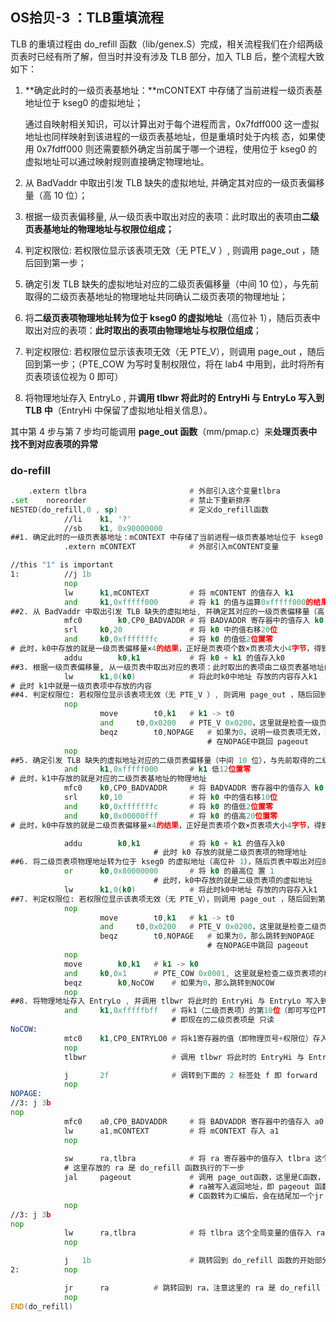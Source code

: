 ## OS拾贝-3 ：TLB重填流程

TLB 的重填过程由 do_refill 函数（lib/genex.S）完成，相关流程我们在介绍两级页表时已经有所了解，但当时并没有涉及 TLB 部分，加入 TLB 后，整个流程大致如下：

1. **确定此时的一级页表基地址：**mCONTEXT 中存储了当前进程一级页表基地址位于 kseg0 的虚拟地址；

   通过自映射相关知识，可以计算出对于每个进程而言，0x7fdff000 这一虚拟地址也同样映射到该进程的一级页表基地址，但是重填时处于内核 态，如果使用 0x7fdff000 则还需要额外确定当前属于哪一个进程，使用位于 kseg0 的虚拟地址可以通过映射规则直接确定物理地址。 

2. 从 BadVaddr 中取出引发 TLB 缺失的虚拟地址, 并确定其对应的一级页表偏移量（高 10 位）；

3. 根据一级页表偏移量, 从一级页表中取出对应的表项：此时取出的表项由**二级页表基地址的物理地址与权限位组成；** 

4. 判定权限位: 若权限位显示该表项无效（无 PTE_V ）, 则调用 page_out ，随后回到第一步；

5. 确定引发 TLB 缺失的虚拟地址对应的二级页表偏移量（中间 10 位），与先前取得的二级页表基地址的物理地址共同确认二级页表项的物理地址；

6. 将**二级页表项物理地址转为位于 kseg0 的虚拟地址**（高位补 1），随后页表中取出对应的表项：**此时取出的表项由物理地址与权限位组成**；

7. 判定权限位: 若权限位显示该表项无效（无 PTE_V），则调用 page_out ，随后回到第一步；（PTE_COW 为写时复制权限位，将在 lab4 中用到，此时将所有页表项该位视为 0 即可）

8. 将物理地址存入 EntryLo , 并**调用 tlbwr 将此时的 EntryHi 与 EntryLo 写入到 TLB 中**（EntryHi 中保留了虚拟地址相关信息）。

其中第 4 步与第 7 步均可能调用 **page_out 函数**（mm/pmap.c）来**处理页表中找不到对应表项的异常**

### do-refill

```asm
	.extern tlbra						# 外部引入这个变量tlbra
.set	noreorder						# 禁止下重新排序
NESTED(do_refill,0 , sp)				# 定义do_refill函数
			//li	k1, '?'					
			//sb	k1, 0x90000000
##1. 确定此时的一级页表基地址：mCONTEXT 中存储了当前进程一级页表基地址位于 kseg0 的虚拟地址；
			.extern	mCONTEXT			# 外部引入mCONTENT变量

//this "1" is important
1:			//j 1b
			nop		
			lw		k1,mCONTEXT			# 将 mCONTENT 的值存入 k1
			and		k1,0xfffff000		# 将 k1 的值与运算0xfffff000的结果存入k1(低12位置零)
##2. 从 BadVaddr 中取出引发 TLB 缺失的虚拟地址, 并确定其对应的一级页表偏移量（高 10 位）；
            mfc0		k0,CP0_BADVADDR	# 将 BADVADDR 寄存器中的值存入 k0
            srl		k0,20				# 将 k0 中的值右移20位
            and		k0,0xfffffffc		# 将 k0 的值低2位置零
# 此时，k0中存放的就是一级页表偏移量×4的结果，正好是页表项个数×页表项大小4字节，得到了实际上的地址偏移量
			addu		k0,k1			# 将 k0 + k1 的值存入k0
##3. 根据一级页表偏移量, 从一级页表中取出对应的表项：此时取出的表项由二级页表基地址的物理地址与权限位组成； 
			lw		k1,0(k0)			# 将此时k0中地址 存放的内容存入k1
# 此时 k1中就是一级页表项中存放的内容
##4. 判定权限位: 若权限位显示该表项无效（无 PTE_V ）, 则调用 page_out ，随后回到第一步；
			nop
					move		t0,k1	# k1 -> t0
					and		t0,0x0200	# PTE_V 0x0200，这里就是检查一级页表项的权限位（有效位）
					beqz		t0,NOPAGE	# 如果为0，说明一级页表项无效，那么跳转到NOPAGE
											# 在NOPAGE中跳回 pageout
			nop
##5. 确定引发 TLB 缺失的虚拟地址对应的二级页表偏移量（中间 10 位），与先前取得的二级页表基地址的物理地址共同确认二级页表项的物理地址；
			and		k1,0xfffff000		# k1 低12位置零
# 此时，k1中存放的就是对应的二级页表基地址的物理地址
			mfc0	k0,CP0_BADVADDR		# 将 BADVADDR 寄存器中的值存入 k0
			srl		k0,10				# 将 k0 中的值右移10位
			and		k0,0xfffffffc		# 将 k0 的值低2位置零
			and		k0,0x00000fff		# 将 k0 的值高20位置零
# 此时，k0中存放的就是二级页表偏移量×4的结果，正好是页表项个数×页表项大小4字节，得到了实际上的地址偏移量

			addu		k0,k1			# 将 k0 + k1 的值存入k0
								# 此时 k0 存放的就是二级页表项的物理地址
##6. 将二级页表项物理地址转为位于 kseg0 的虚拟地址（高位补 1），随后页表中取出对应的表项：此时取出的表项由物理地址与权限位组成；
			or		k0,0x80000000		# 将 k0 的最高位 置 1
								# 此时，k0中存放的就是二级页表项的虚拟地址
			lw		k1,0(k0)			# 将此时k0中地址 存放的内容存入k1
##7. 判定权限位: 若权限位显示该表项无效（无 PTE_V），则调用 page_out ，随后回到第一步；（PTE_COW 为写时复制权限位，将在 lab4 中用到，此时将所有页表项该位视为 0 即可）
			nop
					move		t0,k1	# k1 -> t0
					and		t0,0x0200	# PTE_V 0x0200，这里就是检查二级页表项的权限位（有效位）
					beqz		t0,NOPAGE	# 如果为0，那么跳转到NOPAGE
											# 在NOPAGE中跳回 pageout
			nop
			move		k0,k1	# k1 -> k0
			and		k0,0x1		# PTE_COW 0x0001, 这里就是检查二级页表项的权限位（写时复制位）
			beqz		k0,NoCOW	# 如果为0，那么跳转到NOCOW
			nop
##8. 将物理地址存入 EntryLo , 并调用 tlbwr 将此时的 EntryHi 与 EntryLo 写入到 TLB 中（EntryHi 中保留了虚拟地址相关信息）
			and		k1,0xfffffbff	# 将k1（二级页表项）的第10位（即可写位PTE_R 0x0400）置零
									# 即现在的二级页表项是 只读
NoCOW:
			mtc0	k1,CP0_ENTRYLO0 # 将k1寄存器的值（即物理页号+权限位）存入 EntryLo 
			nop
			tlbwr					# 调用 tlbwr 将此时的 EntryHi 与 EntryLo 写入到 TLB 中

			j		2f				# 调转到下面的 2 标签处 f 即 forward
			nop
NOPAGE:
//3: j 3b
nop
			mfc0	a0,CP0_BADVADDR		# 将 BADVADDR 寄存器中的值存入 a0
			lw		a1,mCONTEXT			# 将 mCONTEXT 存入 a1
			nop
				
			sw	 	ra,tlbra			# 将 ra 寄存器中的值存入 tlbra 这个全局变量
			# 这里存放的 ra 是 do_refill 函数执行的下一步
			jal		pageout				# 调用 page_out函数，这里是C函数，
										# ra被写入返回地址，即 pageout 函数执行的下一步
										# C函数转为汇编后，会在结尾加一个jr ra 跳回来
			nop
//3: j 3b
nop
			lw		ra,tlbra			# 将 tlbra 这个全局变量的值存入 ra 寄存器中
			nop

			j	1b						# 跳转回到 do_refill 函数的开始部分 1 标签处 b 即 back
2:			nop

			jr		ra			# 跳转回到 ra，注意这里的 ra 是 do_refill 函数执行的下一步
			nop
END(do_refill)
```
